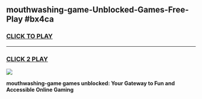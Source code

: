
## mouthwashing-game-Unblocked-Games-Free-Play #bx4ca
<h3>
<a href="https://us.freeplayer.one?title=mouthwashing-game&ref=9M">CLICK TO PLAY</a></h3>
<hr>

<h3>
<a href="https://us.freeplayer.one?title=mouthwashing-game&ref=9M">CLICK 2 PLAY</a>
  
</h3>

<a href="https://us.freeplayer.one?title=mouthwashing-game&ref=9M"><img src="https://clearcache.store/games.png"></a>


**mouthwashing-game games unblocked: Your Gateway to Fun and Accessible Online Gaming**
